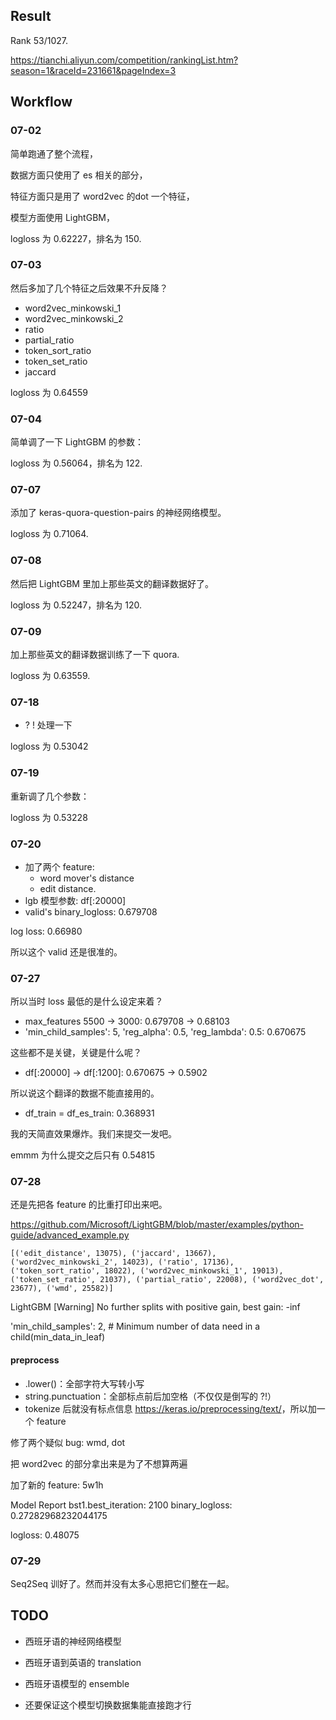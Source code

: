 ## Result

Rank 53/1027.

<https://tianchi.aliyun.com/competition/rankingList.htm?season=1&raceId=231661&pageIndex=3>

## Workflow

### 07-02

简单跑通了整个流程，

数据方面只使用了 es 相关的部分，

特征方面只是用了 word2vec 的dot 一个特征，

模型方面使用 LightGBM，

logloss 为 0.62227，排名为 150.

### 07-03

然后多加了几个特征之后效果不升反降？

* word2vec_minkowski_1 
* word2vec_minkowski_2
* ratio
* partial_ratio 
* token_sort_ratio 
* token_set_ratio 
* jaccard

logloss 为 0.64559

### 07-04

简单调了一下 LightGBM 的参数：

logloss 为 0.56064，排名为 122.

### 07-07

添加了 keras-quora-question-pairs 的神经网络模型。

logloss 为 0.71064.

### 07-08

然后把 LightGBM 里加上那些英文的翻译数据好了。

logloss 为 0.52247，排名为 120.

### 07-09

加上那些英文的翻译数据训练了一下 quora.

logloss 为 0.63559.

### 07-18

* ? ! 处理一下

logloss 为 0.53042

### 07-19

重新调了几个参数：

logloss 为 0.53228

### 07-20

* 加了两个 feature: 
  * word mover's distance 
  * edit distance.
* lgb 模型参数: df[:20000]
* valid's binary_logloss: 0.679708

log loss: 0.66980

所以这个 valid 还是很准的。

### 07-27

所以当时 loss 最低的是什么设定来着？

* max_features 5500 -> 3000: 0.679708 -> 0.68103
* 'min_child_samples': 5,  'reg_alpha': 0.5,  'reg_lambda': 0.5:  0.670675

这些都不是关键，关键是什么呢？

* df[:20000] -> df[:1200]: 0.670675 -> 0.5902

所以说这个翻译的数据不能直接用的。

* df_train = df_es_train: 0.368931

我的天简直效果爆炸。我们来提交一发吧。

emmm 为什么提交之后只有 0.54815

### 07-28

还是先把各 feature 的比重打印出来吧。

<https://github.com/Microsoft/LightGBM/blob/master/examples/python-guide/advanced_example.py>

```
[('edit_distance', 13075), ('jaccard', 13667), ('word2vec_minkowski_2', 14023), ('ratio', 17136), ('token_sort_ratio', 18022), ('word2vec_minkowski_1', 19013), ('token_set_ratio', 21037), ('partial_ratio', 22008), ('word2vec_dot', 23677), ('wmd', 25582)]
```



LightGBM [Warning] No further splits with positive gain, best gain: -inf

'min_child_samples': 2,  # Minimum number of data need in a child(min_data_in_leaf)

#### preprocess

* .lower()：全部字符大写转小写
* string.punctuation：全部标点前后加空格（不仅仅是倒写的 ?!）
* tokenize 后就没有标点信息 <https://keras.io/preprocessing/text/>，所以加一个 feature



修了两个疑似 bug: wmd, dot



把 word2vec 的部分拿出来是为了不想算两遍

加了新的 feature: 5w1h



Model Report
bst1.best_iteration:  2100
binary_logloss: 0.27282968232044175

logloss: 0.48075

### 07-29

Seq2Seq 训好了。然而并没有太多心思把它们整在一起。

## TODO

* 西班牙语的神经网络模型
* 西班牙语到英语的  translation



* 西班牙语模型的 ensemble
* 还要保证这个模型切换数据集能直接跑才行

